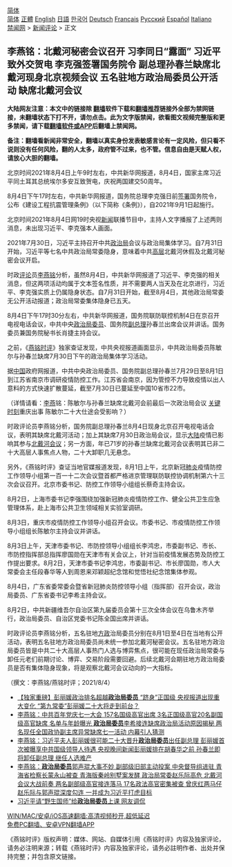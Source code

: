  <!-- 面包屑导航 --> <div class="breadcrumb"><!-- GTranslate: https://gtranslate.io/ -->  <div class="switcher notranslate">  <div class="selected">  <a href="#" onclick="return false;"> 简体</a>  </div>  <div class="option">  <a href="https://www.bannedbook.org" onclick="doGTranslate('zh-CN|zh-CN');jQuery('div.switcher div.selected a').html(jQuery(this).html());return false;" title="简体中文" class="nturl selected"> 简体</a>  <a href="https://www.bannedbook.org/zh-tw/" onclick="doGTranslate('zh-CN|zh-TW');jQuery('div.switcher div.selected a').html(jQuery(this).html());return false;" title="繁體中文" class="nturl"> 正體</a>  <a href="https://www.bannedbook.org/en/" onclick="doGTranslate('zh-CN|en');jQuery('div.switcher div.selected a').html(jQuery(this).html());return false;" title="English" class="nturl"> English</a>  <a href="https://www.bannedbook.org/ja/" onclick="doGTranslate('zh-CN|ja');jQuery('div.switcher div.selected a').html(jQuery(this).html());return false;" title="日本語" class="nturl"> 日語</a>  <a href="https://www.bannedbook.org/ko/" onclick="doGTranslate('zh-CN|ko');jQuery('div.switcher div.selected a').html(jQuery(this).html());return false;" title="한국어" class="nturl"> 한국어</a>  <a href="https://www.bannedbook.org/de/" onclick="doGTranslate('zh-CN|de');jQuery('div.switcher div.selected a').html(jQuery(this).html());return false;" title="Deutsch" class="nturl"> Deutsch</a>  <a href="https://www.bannedbook.org/fr/" onclick="doGTranslate('zh-CN|fr');jQuery('div.switcher div.selected a').html(jQuery(this).html());return false;" title="Français" class="nturl"> Français</a>  <a href="https://www.bannedbook.org/ru/" onclick="doGTranslate('zh-CN|ru');jQuery('div.switcher div.selected a').html(jQuery(this).html());return false;" title="Русский" class="nturl"> Русский</a>  <a href="https://www.bannedbook.org/es/" onclick="doGTranslate('zh-CN|es');jQuery('div.switcher div.selected a').html(jQuery(this).html());return false;" title="Español" class="nturl"> Español</a>  <a href="https://www.bannedbook.org/it/" onclick="doGTranslate('zh-CN|it');jQuery('div.switcher div.selected a').html(jQuery(this).html());return false;" title="Italiano" class="nturl"> Italiano</a>  </div>  </div>      <div class='breadcrumb-sub'><!-- Breadcrumb NavXT 6.3.0 --> <a href="https://www.bannedbook.org/" class="home">禁闻网</a> &gt; <a href="https://www.bannedbook.org/bnews/comments/" class="category">新闻评论</a> &gt; 正文</div></div><h2>李燕铭：北戴河秘密会议召开 习李同日“露面” 习近平致外交贺电 李克强签署国务院令 副总理孙春兰缺席北戴河现身北京视频会议 五名驻地方政治局委员公开活动 缺席北戴河会议</h2> <p class="notice"><b>大陆网友注意：本文中的链接除 <a href="https://github.com/bannedbook/fanqiang" >翻墙</a>软件下载和<a href="https://github.com/killgcd/justmysocks/blob/master/README.md">翻墙推荐</a>链接外全部为禁网链接，未翻墙状态下打不开，请勿点击。此为文字版禁闻，欲看图文视频完整版和更多禁闻，请下载<a href="https://github.com/bannedbook/fanqiang">翻墙软件或APP</a>后翻墙上禁闻网。</p><p>备注：翻墙看新闻非常安全，翻墙以真实身份发表敏感言论有一定风险，但只看不说则没有任何风险，翻的人太多，政府管不过来，也不管。信息自由是天赋人权，请放心大胆的翻墙。</b></p>  <div class="entry"> <p></p> <p>北京时间2021年8月4日上午9时左右&#65292;中共新华网报道&#65292;8月4日&#65292;国家主席习近平同土耳其总统埃尔多安互致贺电&#65292;庆祝两国建交50周年&#12290;</p> <p>   8月4日下午17时左右&#65292;中共新华网报道&#65292;国务院总理李克强日前<a href="https://www.bannedbook.org/bnews/tag/%E7%AD%BE%E7%BD%B2/" class="st_tag internal_tag" rel="tag" title="标签 签署 下的日志">签署</a>国务院令&#65292;公布&#12298;建设工程抗震管理条例&#12299;&#65288;以下简称&#12298;条例&#12299;&#65289;&#65292;自2021年9月1日起施行&#12290;</p> <p>北京时间2021年8月4日网19时央视<span class='wp_keywordlink_affiliate'><a href="https://www.bannedbook.org/" title="新闻">新闻</a></span>联播节目中&#65292;主持人文字播报了上述两则消息&#65292;未出现习近平&#12289;李克强本人画面&#12290;</p> <p>2021年7月30日&#65292;习近平主持召开中共<a href="https://www.bannedbook.org/bnews/tag/%e6%94%bf%e6%b2%bb%e5%b1%80/" class="st_tag internal_tag" rel="tag" title="标签 政治局 下的日志">政治局</a>会议与政治局集体学习&#12290;自7月31日开始&#65292;习近平等七名中共政治局常委隐身&#65292;意味着中共<span class='wp_keywordlink_affiliate'><a href="https://www.bannedbook.org/bnews/ccpdope/" title="中共高层内幕" target="_blank">高层</a></span>北戴河休假及北戴河秘密会议开启&#12290;</p>  <p>时政<span class='wp_keywordlink_affiliate'><a href="https://www.bannedbook.org/bnews/comments/" title="新闻评论" target="_blank">评论</a></span>员<a href="https://www.bannedbook.org/bnews/tag/%e6%9d%8e%e7%87%95%e9%93%ad/" class="st_tag internal_tag" rel="tag" title="标签 李燕铭 下的日志">李燕铭</a>分析&#65292;虽然8月4日&#65292;中共新华网报道了习近平&#12289;李克强的相关消息&#65292;但这两项活动均属于文本签名性质&#65292;并不需要两人当天及在北京进行&#65292;习近平&#12289;李克强实质上仍属隐身状态&#12290;自7月31日开始&#65292;截至8月4日&#65292;其他政治局常委无公开活动报道&#65307;政治局常委集体隐身已五天&#12290;</p> <p>8月4日下午17时30分左右&#65292;中共新华网报道&#65292;国务院联防联控机制4日在京召开电视电话会议&#65292;中共中央<a href="https://www.bannedbook.org/bnews/tag/%e6%94%bf%e6%b2%bb%e5%b1%80%e5%a7%94%e5%91%98/" class="st_tag internal_tag" rel="tag" title="标签 政治局委员 下的日志">政治局委员</a>&#12289;国务院<a href="https://www.bannedbook.org/bnews/tag/%e5%89%af%e6%80%bb%e7%90%86/" class="st_tag internal_tag" rel="tag" title="标签 副总理 下的日志">副总理</a>孙春兰出席会议并讲话&#12290;国务委员兼国务院秘书长肖捷主持会议&#12290;</p> <p>   之前&#65292;&#12298;<a href="https://www.bannedbook.org/bnews/tag/%e7%87%95%e9%93%ad%e6%97%b6%e8%af%84/" class="st_tag internal_tag" rel="tag" title="标签 燕铭时评 下的日志">燕铭时评</a>&#12299;独家查证发现&#65292;中共央视报道画面显示&#65292;中共政治局委员陈敏尔与孙春兰缺席7月30日下午的政治局集体学习活动&#12290;</p> <p>据<span class='wp_keywordlink_affiliate'><a href="https://www.bannedbook.org/" title="中国" target="_blank">中国</a></span>政府网报道&#65292;中共中央政治局委员&#12289;国务院副总理孙春兰7月29日至8月1日到江苏省南京市调研疫情防控工作&#12290;江苏省会南京&#65292;因为管控不力导致疫情以出人意料的方式快速扩散蔓延&#65292;截至7月30日已蔓延至中国10省市22市&#12290;</p> <p>&#65288;详情请看&#65306;<a href="https://www.bannedbook.org/bnews/tag/%e6%9d%8e%e7%87%95/" class="st_tag internal_tag" rel="tag" title="标签 李燕 下的日志">李燕</a>铭&#65306;陈敏尔与孙春兰缺席北戴河会前最后一次政治局会议 <span class='wp_keywordlink'><a href="https://www.bannedbook.org/forum2/topic151.html" title="关键时刻：李鹏日记" target="_blank">关键时刻</a></span>重庆出事 陈敏尔二十大仕途会受影响&#65311;&#65289;</p>  <p>时政评论员李燕铭分析&#65292;国务院副总理孙春兰8月4日现身北京召开电视电话会议&#65292;表明其缺席北戴河活动&#65307;加上其缺席7月30日政治局会议&#65292;显示<span class='wp_keywordlink_affiliate'><a href="https://www.bannedbook.org/" title="大陆" target="_blank">大陆</a></span>疫情已影响其参与<a href="https://www.bannedbook.org/bnews/tag/%e5%8c%97%e6%88%b4%e6%b2%b3%e4%bc%9a%e8%ae%ae/" class="st_tag internal_tag" rel="tag" title="标签 北戴河会议 下的日志">北戴河会议</a>&#65307;另一方面&#65292;年已71岁的孙春兰缺席北戴河会议表明其已非二十大高层人事焦点人物&#65292;二十大卸职几无悬念&#12290;</p> <p>   另外&#65292;&#12298;燕铭时评&#12299;查证当地官媒报道发现&#65292;8月1日上午&#65292;北京新冠<a href="https://www.bannedbook.org/bnews/tag/%e8%82%ba%e7%82%8e/" class="st_tag internal_tag" rel="tag" title="标签 肺炎 下的日志">肺炎</a>疫情防控工作领导小组第一百一十二次会议暨首都严格进京管理联防联控协调机制第六十三次会议召开&#12290;北京市委书记&#12289;防控工作领导小组组长蔡奇主持会议&#12290;</p> <p>8月2日&#65292;上海市委书记李强围绕加强新冠肺炎疫情防控工作&#12289;健全公共卫生应急管理体系&#65292;赴上海市公共卫生领域相关实验室调研&#12290;</p> <p>8月3日&#65292;重庆市疫情防控工作领导小组召开会议&#12290;市委书记&#12289;市疫情防控工作领导小组组长陈敏尔主持会议并讲话&#12290;</p> <p>8月3日上午&#65292;天津市委书记&#12289;市防控领导小组组长李鸿忠&#65292;市委副书记&#12289;市长&#12289;市防控指挥部总指挥廖国勋在天津市有关会议上&#65292;针对当前疫情发展态势及防控工作提出要求&#12290;8月2日&#65292;天津市委书记李鸿忠&#65292;市委副书记&#12289;市长廖国勋&#65292;市人大常委会主任段春华等人到周恩来邓颖超纪念馆和觉悟社纪念馆集体参观&#12290;</p>  <p>8月4日&#65292;广东省委常委会暨省新冠肺炎防控领导小组&#65288;指挥部&#65289;召开会议&#65292;政治局委员&#12289;广东省委书记李希主持会议&#12290;</p> <p>8月2日&#65292;中共新疆维吾尔自治区第九届委员会第十三次全体会议在乌鲁木齐举行&#65292;政治局委员&#12289;自治区党委书记陈全国出席并讲话&#12290;</p> <p>   时政评论员李燕铭分析&#65292;五名驻地<a href="https://www.bannedbook.org/bnews/tag/%e6%96%b9%e6%94%bf/" class="st_tag internal_tag" rel="tag" title="标签 方政 下的日志">方政</a>治局委员分别在8月1日至4日在当地有公开活动&#65292;表明五名驻地方政治局委员尚未统一参加北戴河秘密会议&#12290;五名驻地方政治局委员皆是中共二十大高层人事热门人选与博弈焦点&#65292;很可能在现任政治局常委与卸任元老们前期讨论&#12289;博弈&#12289;交易阶段需要回避&#12290;后续北戴河会期驻地方政治局委员是否有集体隐身现象&#65292;将是观察北戴河会议动向的一大指标&#12290;</p> <p>&#65288;撰文&#65306;李燕铭/燕铭时评&#65307;2021/8/4&#65289;</p> <ul class='op-related-articles' title='相关阅读'> <li><a href='https://www.bannedbook.org/bnews/comments/20210721/1591338.html' target='_blank'>【独家重磅】彭丽媛政治排名超越<b>政治局委员</b> “跻身”正国级 央视报道出现重大变化 “第九常委”彭丽媛二十大将走到前台？</a></li> <li><a href='https://www.bannedbook.org/bnews/comments/20210705/1580792.html' target='_blank'>李燕铭：中共百年党庆七一大会 157名国级高官出席 3名正国级高官20名副国级高官缺席 名单与年龄曝光 <b>政治局委员</b>李希接连缺席政治局活动原因揭秘 两名现任全国政协副主席异常缺席七一活动 内幕引人猜测</a></li> <li><a href='https://www.bannedbook.org/bnews/comments/20210610/1563701.html' target='_blank'>李燕铭：习近平夫人彭丽媛很可能二十大晋升<b>政治局委员</b>出任副总理 彭丽媛首次被曝享中共国级领导人待遇 央视晚间新闻彭丽媛排在胡春华之前 孙春兰即将卸任副总理 继任人选难产</a></li> <li><a href='https://www.bannedbook.org/bnews/comments/20210602/1558567.html' target='_blank'>李燕铭：<b>政治局委员</b>郭声琨大事不妙 副部级旧部主动投案 中央督导组进驻 青海省检察长蒙永山被查 青海版秦岭别墅案发酵 政治局常委赵乐际高危 北戴河会议大战前奏 两名副部级高官接连落马 17名政法高官密集被查 曾庆红两马仔赵乐际与郭声琨深度勾连 一并成为习近平打虎目标</a></li> <li><a href='https://www.bannedbook.org/bnews/cnnews/20210602/1558489.html' target='_blank'>习近平请“野生国师”给<b>政治局委员</b>上课 网友调侃</a></li> </ul> <p class="texttj"> <a href="https://github.com/bannedbook/fanqiang/wiki/V2ray%E6%9C%BA%E5%9C%BA" target="_blank">WIN/MAC/安卓/iOS高速翻墙:高清视频秒开,超低延迟</a><br/> <a href="https://github.com/bannedbook/fanqiang/wiki/%E7%A6%81%E9%97%BB%E7%BD%91%E5%AE%89%E5%8D%93%E7%BF%BB%E5%A2%99%E6%96%B0%E9%97%BBAPP" target="_blank">免费PC翻墙、安卓VPN翻墙APP</a></p> <p>&#12298;燕铭时评&#12299;版权声明&#65306;媒体&#12289;网站&#12289;自媒体引用&#12298;燕铭时评&#12299;内容及独家评论&#65292;请务必注明来源&#65307;转载&#12298;燕铭时评&#12299;内容及独家评论&#65292;请务必註明作者&#12289;出处并保持完整&#65307;并包含原文链接&#12290;  </p><a name='sharetosocial'></a>  <div style="margin-bottom:5px;padding-bottom:5px;clear:both"> <div id="archive-pix-1" class="banner-ads"> <!-- AuctionX Display platform tag START --> <div id="26318x728x90x621x_ADSLOT2" clicktrack="%%CLICK_URL_ESC%%"></div> <!-- AuctionX Display platform tag END --> </div> <div id="archive-pix-2" class="banner-ads"> <!-- AuctionX Display platform tag START --> <div id="26315x300x250x621x_ADSLOT2" clicktrack="%%CLICK_URL_ESC%%"></div> <!-- AuctionX Display platform tag END --> </div> </div>  <div id="archive-pix-1" class="banner-ads"> <!-- AuctionX Display platform tag START --> <div id="26318x728x90x621x_ADSLOT3" clicktrack="%%CLICK_URL_ESC%%"></div> <!-- AuctionX Display platform tag END --> </div> </div><!--END ENTRY--> 